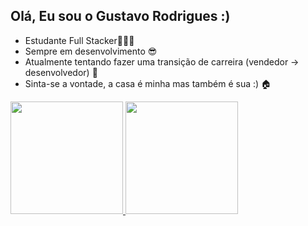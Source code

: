 ## Olá, Eu sou o Gustavo Rodrigues :)

- Estudante Full Stacker👨🏽‍💻
- Sempre em desenvolvimento 😎
- Atualmente tentando fazer uma transição de carreira (vendedor -> desenvolvedor) 🔄️
- Sinta-se a vontade, a casa é minha mas também é sua :) 🏠

<div>
    <a href="https:github.com/Gustavo1471">
    <img height="180em" src="https://github-readme-stats.vercel.app/api?username=Gustavo1471&show_icons=true&theme=dark"/>
    <img height="180em" src="https://github-readme-stats.vercel.app/api/top-langs/?username=Gustavo1471&hide_progress=true&theme=dark"/>
</div>
